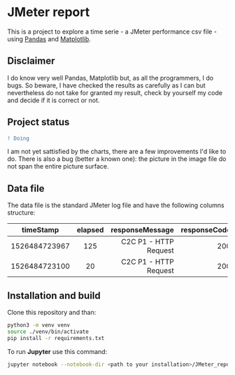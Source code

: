 # JMeter report
This is a project to explore a time serie - a JMeter performance csv file - using [Pandas](https://pandas.pydata.org/) and [Matplotlib](https://matplotlib.org/).

## Disclaimer
I do know very well Pandas, Matplotlib but, as all the programmers, I do bugs.
So beware, I have checked the results as carefully as I can but nevertheless do not take for granted my result, check by yourself my code and decide if it is correct or not.

## Project status
```diff
! Doing
```
I am not yet sattisfied by the charts, there are a few improvements I'd like to do.
There is also a bug (better a known one): the picture in the image file do not span the entire picture surface.

## Data file
The data file is the standard JMeter log file and have the following columns structure:

|timeStamp| elapsed | responseMessage | responseCode | responseCode | grpThreads | allThreads |
|:-------:|:---------------:| ------------:| ------------:| ----------:| ----------:| ----------:|
|1526484723967|125|C2C P1 - HTTP Request|200|OK|1|1|
|1526484723100|20|C2C P1 - HTTP Request|200|OK|1|1|


## Installation and build
Clone this repository and than:

```bash
python3 -m venv venv
source ./venv/bin/activate
pip install -r requirements.txt
```
To run **Jupyter** use this command:
```bash
jupyter notebook --notebook-dir <path to your installation>/JMeter_report/notebook --port=9191
```

